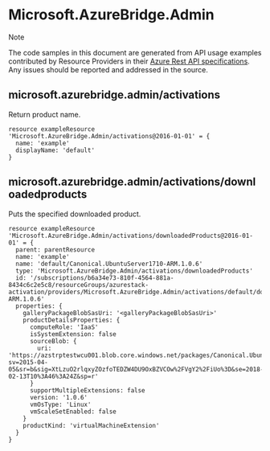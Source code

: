 # Microsoft.AzureBridge.Admin
  
> [!NOTE]
> The code samples in this document are generated from API usage examples contributed by Resource Providers in their [Azure Rest API specifications](https://github.com/Azure/azure-rest-api-specs). Any issues should be reported and addressed in the source.


## microsoft.azurebridge.admin/activations

Return product name.
```bicep
resource exampleResource 'Microsoft.AzureBridge.Admin/activations@2016-01-01' = {
  name: 'example'
  displayName: 'default'
}
```

## microsoft.azurebridge.admin/activations/downloadedproducts

Puts the specified downloaded product.
```bicep
resource exampleResource 'Microsoft.AzureBridge.Admin/activations/downloadedProducts@2016-01-01' = {
  parent: parentResource 
  name: 'example'
  name: 'default/Canonical.UbuntuServer1710-ARM.1.0.6'
  type: 'Microsoft.AzureBridge.Admin/activations/downloadedProducts'
  id: '/subscriptions/b6a34e73-810f-4564-881a-8434c6c2e5c8/resourceGroups/azurestack-activation/providers/Microsoft.AzureBridge.Admin/activations/default/downloadedProducts/Canonical.UbuntuServer1710-ARM.1.0.6'
  properties: {
    galleryPackageBlobSasUri: '<galleryPackageBlobSasUri>'
    productDetailsProperties: {
      computeRole: 'IaaS'
      isSystemExtension: false
      sourceBlob: {
        uri: 'https://azstrptestwcu001.blob.core.windows.net/packages/Canonical.UbuntuServer1710.ARM.1.0.6/extension/vmext.zip?sv=2015-04-05&sr=b&sig=XtLzuO2rlqxyZOzfoTEDZW4DU9OxBZVCOw%2FVgY2%2FiUo%3D&se=2018-02-13T10%3A46%3A24Z&sp=r'
      }
      supportMultipleExtensions: false
      version: '1.0.6'
      vmOsType: 'Linux'
      vmScaleSetEnabled: false
    }
    productKind: 'virtualMachineExtension'
  }
}
```
